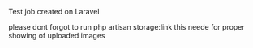 Test job created on Laravel

please dont forgot to run 
php artisan storage:link
this neede for proper  showing of uploaded images

